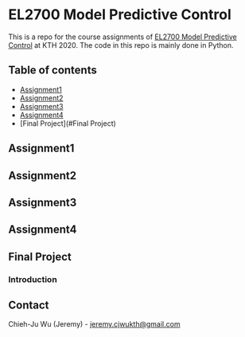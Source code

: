 # EL2700 Model Predictive Control
This is a repo for the course assignments of [EL2700 Model Predictive Control](https://www.kth.se/student/kurser/kurs/EL2700?l=en) at KTH 2020. The code in this repo is mainly done in Python.

## Table of contents

<!--ts-->
   * [Assignment1](#Assignment1)
   * [Assignment2](#Assignment2)
   * [Assignment3](#Assignment3)
   * [Assignment4](#Assignment4)
   * [Final Project](#Final Project)

<!--te-->


## Assignment1

## Assignment2

## Assignment3

## Assignment4

## Final Project

### Introduction



<!-- CONTACT -->
## Contact

Chieh-Ju Wu (Jeremy) - jeremy.cjwukth@gmail.com
